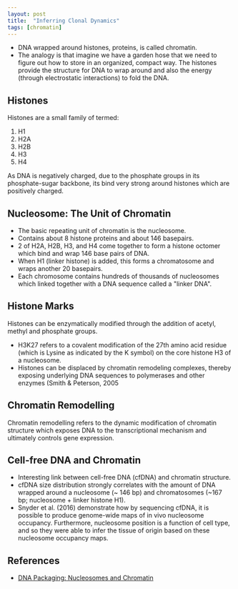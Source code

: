 ```yaml
---
layout: post
title:  "Inferring Clonal Dynamics"
tags: [chromatin]
---
```


* DNA wrapped around histones, proteins, is called chromatin.
* The analogy is that imagine we have a garden hose that we need to figure out how to store in an organized, compact way. The histones provide the structure for DNA to wrap around and also the energy (through electrostatic interactions) to fold the DNA. 

## Histones

Histones are a small family of termed:

1. H1
1. H2A
1. H2B
1. H3
1. H4

As DNA is negatively charged, due to the phosphate groups in its phosphate-sugar backbone, its bind very strong around histones which are positively charged.

## Nucleosome: The Unit of Chromatin

* The basic repeating unit of chromatin is the nucleosome.
* Contains about 8 histone proteins and about 146 basepairs.
* 2 of H2A, H2B, H3, and H4 come together to form a histone octomer which bind and wrap 146 base pairs of DNA.
* When H1 (linker histone) is added, this forms a chromatosome and wraps another 20 basepairs.
* Each chromosome contains hundreds of thousands of nucleosomes which linked together with a DNA sequence called a "linker DNA".

## Histone Marks 

Histones can be enzymatically modified through the addition of acetyl, methyl and phosphate groups.

* H3K27 refers to a covalent modification of the 27th amino acid residue (which is Lysine as indicated by the K symbol) on the core histone H3 of a nucleosome.
* Histones can be displaced by chromatin remodeling complexes, thereby exposing underlying DNA sequences to polymerases and other enzymes (Smith & Peterson, 2005

## Chromatin Remodelling

Chromatin remodelling refers to the dynamic modification of chromatin structure which exposes DNA to the transcriptional mechanism and ultimately controls gene expression.

## Cell-free DNA and Chromatin

* Interesting link between cell-free DNA (cfDNA) and chromatin structure. 
* cfDNA size distribution strongly correlates with the amount of DNA wrapped around a nucleosome (~ 146 bp) and chromatosomes (~167 bp; nucleosome + linker histone H1).
* Snyder et al. (2016) demonstrate how by sequencing cfDNA, it is possible to produce genome-wide maps of in vivo nucleosome occupancy. Furthermore, nucleosome position is a function of cell type, and so they were able to infer the tissue of origin based on these nucleosome occupancy maps.

## References

* [DNA Packaging: Nucleosomes and Chromatin](http://www.nature.com/scitable/topicpage/dna-packaging-nucleosomes-and-chromatin-310)
